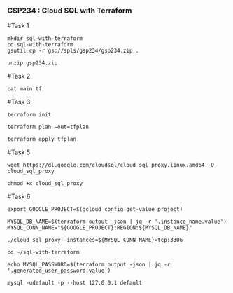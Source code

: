 ### GSP234 :  Cloud SQL with Terraform 

#Task 1

```
mkdir sql-with-terraform
cd sql-with-terraform
gsutil cp -r gs://spls/gsp234/gsp234.zip .

unzip gsp234.zip
```

#Task 2

```
cat main.tf
```

#Task 3

```
terraform init

terraform plan -out=tfplan

terraform apply tfplan
```

#Task 5
```
wget https://dl.google.com/cloudsql/cloud_sql_proxy.linux.amd64 -O cloud_sql_proxy

chmod +x cloud_sql_proxy
```

#Task 6
```
export GOOGLE_PROJECT=$(gcloud config get-value project)

MYSQL_DB_NAME=$(terraform output -json | jq -r '.instance_name.value')
MYSQL_CONN_NAME="${GOOGLE_PROJECT}:REGION:${MYSQL_DB_NAME}"

./cloud_sql_proxy -instances=${MYSQL_CONN_NAME}=tcp:3306

cd ~/sql-with-terraform

echo MYSQL_PASSWORD=$(terraform output -json | jq -r '.generated_user_password.value')

mysql -udefault -p --host 127.0.0.1 default
```
